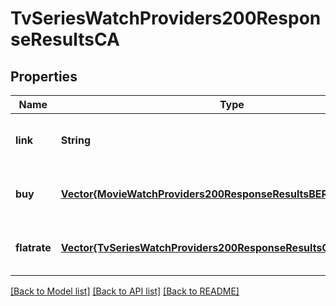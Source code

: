 # TvSeriesWatchProviders200ResponseResultsCA


## Properties
Name | Type | Description | Notes
------------ | ------------- | ------------- | -------------
**link** | **String** |  | [optional] [default to nothing]
**buy** | [**Vector{MovieWatchProviders200ResponseResultsBERentInner}**](MovieWatchProviders200ResponseResultsBERentInner.md) |  | [optional] [default to nothing]
**flatrate** | [**Vector{TvSeriesWatchProviders200ResponseResultsCAFlatrateInner}**](TvSeriesWatchProviders200ResponseResultsCAFlatrateInner.md) |  | [optional] [default to nothing]


[[Back to Model list]](../README.md#models) [[Back to API list]](../README.md#api-endpoints) [[Back to README]](../README.md)


